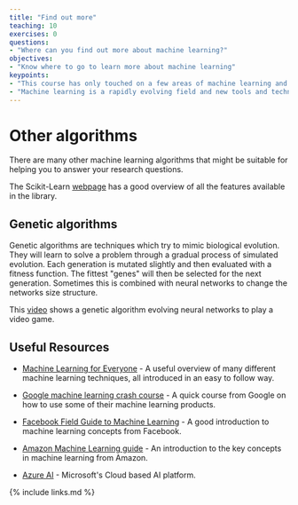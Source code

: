 ```yaml
---
title: "Find out more"
teaching: 10
exercises: 0
questions:
- "Where can you find out more about machine learning?"
objectives:
- "Know where to go to learn more about machine learning"
keypoints:
- "This course has only touched on a few areas of machine learning and is designed to teach you just enough to do something useful."
- "Machine learning is a rapidly evolving field and new tools and techniques are constantly appearing."
---
```


# Other algorithms

There are many other machine learning algorithms that might be suitable for helping you to answer your research questions.

The Scikit-Learn [webpage](https://scikit-learn.org/stable/index.html) has a good overview of all the features available in the library.

## Genetic algorithms

Genetic algorithms are techniques which try to mimic biological evolution. They will learn to solve a problem through a gradual process 
of simulated evolution. Each generation is mutated slightly and then evaluated with a fitness function. The fittest "genes" will then be selected
for the next generation. Sometimes this is combined with neural networks to change the networks size structure. 

This [video](https://www.youtube.com/watch?v=qv6UVOQ0F44) shows a genetic algorithm evolving neural networks to play a video game.

## Useful Resources 

* [Machine Learning for Everyone](https://vas3k.com/blog/machine_learning/) - A useful overview of many different machine learning techniques, 
all introduced in an easy to follow way.

* [Google machine learning crash course](https://developers.google.com/machine-learning/crash-course/) - A quick course from Google on how to use 
some of their machine learning products.

* [Facebook Field Guide to Machine Learning](https://research.fb.com/the-facebook-field-guide-to-machine-learning-video-series/) - A good
introduction to machine learning concepts from Facebook.

* [Amazon Machine Learning guide](https://docs.aws.amazon.com/machine-learning/latest/dg/amazon-machine-learning-key-concepts.html) - An 
introduction to the key concepts in machine learning from Amazon.

* [Azure AI](https://azure.microsoft.com/en-gb/overview/ai-platform/) - Microsoft's Cloud based AI platform.

{% include links.md %}
